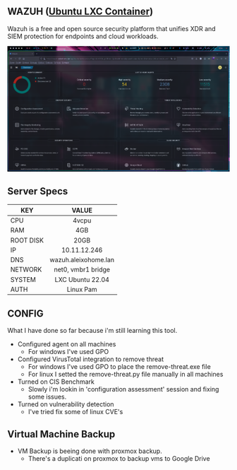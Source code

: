 ## WAZUH ([Ubuntu LXC Container](https://pve.proxmox.com/wiki/Linux_Container))
Wazuh is a free and open source security platform that unifies XDR and SIEM protection for endpoints and cloud workloads.

[![proxmox](../../static/images/lxc-wazuh-dashboard.png)]()

## Server Specs
| KEY | VALUE |
|--------|:-----------:|
| CPU | 4vcpu |
| RAM | 4GB |
| ROOT DISK | 20GB |
| IP | 10.11.12.246 |
| DNS | wazuh.aleixohome.lan |
| NETWORK | net0, vmbr1 bridge |
| SYSTEM | LXC Ubuntu 22.04 |
| AUTH | Linux Pam |

## CONFIG
What I have done so far because i'm still learning this tool.
- Configured agent on all machines
  - For windows I've used GPO
- Configured VirusTotal integration to remove threat
  - For windows I've used GPO to place the remove-threat.exe file
  - For linux I setted the remove-threat.py file manually in all machines
- Turned on CIS Benchmark
  - Slowly i'm lookin in 'configuration assessment' session and fixing some issues.
- Turned on vulnerability detection
  - I've tried fix some of linux CVE's



## Virtual Machine Backup
- VM Backup is beeing done with proxmox backup.
  - There's a duplicati on proxmox to backup vms to Google Drive
